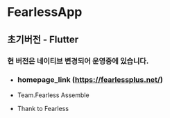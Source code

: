 # FearlessApp
## 초기버전 - Flutter
### 현 버전은 네이티브 변경되어 운영중에 있습니다.

- ### homepage_link (https://fearlessplus.net/)

- Team.Fearless Assemble 

- Thank to Fearless
